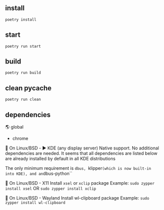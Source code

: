 ## install

``poetry install``

## start

``poetry run start``

## build

``poetry run build``

## clean __pycache__

``poetry run clean``


## dependencies

🌎 global

- chrome

🐧 On Linux/BSD - ▶️ KDE (any display server)
Native support. No additional dependencies are needed.
It seems that all dependencies are listed below are already installed by default in all KDE distributions

The only minimum requirement is ``dbus, ``klipper`` (which is now built-in into KDE), and an ``dbus-python``

🐧 On Linux/BSD - X11
Install ``xsel`` or ``xclip`` package
Example: ``sudo zypper install xsel`` OR ``sudo zypper install xclip``

🐧 On Linux/BSD - Wayland
Install wl-clipboard package
Example: ``sudo zypper install wl-clipboard``